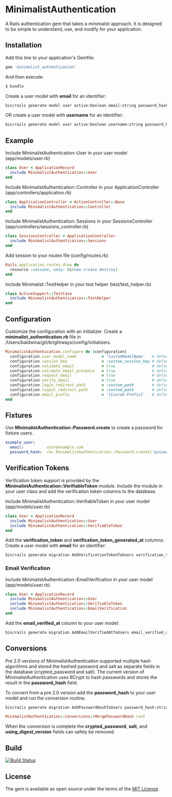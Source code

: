 # MinimalistAuthentication
A Rails authentication gem that takes a minimalist approach. It is designed to be simple to understand, use, and modify for your application.


## Installation
Add this line to your application's Gemfile:

```ruby
gem 'minimalist_authentication'
```

And then execute:
```bash
$ bundle
```

Create a user model with **email** for an identifier:
```bash
bin/rails generate model user active:boolean email:string password_hash:string last_logged_in_at:datetime
```

OR create a user model with **username** for an identifier:
```bash
bin/rails generate model user active:boolean username:string password_hash:string last_logged_in_at:datetime
```


## Example
Include MinimalistAuthentication::User in your user model (app/models/user.rb)
```ruby
class User < ApplicationRecord
  include MinimalistAuthentication::User
end
```

Include MinimalistAuthentication::Controller in your ApplicationController (app/controllers/application.rb)
```ruby
class ApplicationController < ActionController::Base
  include MinimalistAuthentication::Controller
end
```

Include MinimalistAuthentication::Sessions in your SessionsController (app/controllers/sessions_controller.rb)
```ruby
class SessionsController < ApplicationController
  include MinimalistAuthentication::Sessions
end
```

Add session to your routes file (config/routes.rb)
```ruby
Rails.application.routes.draw do
  resource :session, only: %i(new create destroy)
end
```

Include Minimalist::TestHelper in your test helper (test/test_helper.rb)
```ruby
class ActiveSupport::TestCase
  include MinimalistAuthentication::TestHelper
end
```

## Configuration
Customize the configuration with an initializer. Create a **minimalist_authentication.rb** file in /Users/baldwina/git/brightways/config/initializers.
```ruby
MinimalistAuthentication.configure do |configuration|
  configuration.user_model_name           = 'CustomModelName'   # default is '::User'
  configuration.session_key               = :custom_session_key # default is :user_id
  configuration.validate_email            = true                # default is true
  configuration.validate_email_presence   = true                # default is true
  configuration.request_email             = true                # default is true
  configuration.verify_email              = true                # default is true
  configuration.login_redirect_path       = :custom_path        # default is :root_path
  configuration.logout_redirect_path      = :custom_path        # default is :new_session_path
  configuration.email_prefix              = '[Custom Prefix]'   # default is application name
end
```


## Fixtures
Use **MinimalistAuthentication::Password.create** to create a password for
fixture users.
```yaml
example_user:
  email:          user@example.com
  password_hash:  <%= MinimalistAuthentication::Password.create('password') %>
```


## Verification Tokens
Verification token support is provided by the **MinimalistAuthentication::VerifiableToken**
module. Include the module in your user class and add the verification token columns
to the database.

Include MinimalistAuthentication::VerifiableToken in your user model (app/models/user.rb)
```ruby
class User < ApplicationRecord
  include MinimalistAuthentication::User
  include MinimalistAuthentication::VerifiableToken
end
```

Add the **verification_token** and **verification_token_generated_at** columns:
Create a user model with **email** for an identifier:
```bash
bin/rails generate migration AddVerificationTokenToUsers verification_token:string:uniq verification_token_generated_at:datetime
```

### Email Verification
Include MinimalistAuthentication::EmailVerification in your user model (app/models/user.rb)
```ruby
class User < ApplicationRecord
  include MinimalistAuthentication::User
  include MinimalistAuthentication::VerifiableToken
  include MinimalistAuthentication::EmailVerification
end
```

Add the **email_verified_at** column to your user model:
```bash
bin/rails generate migration AddEmailVerifiedAtToUsers email_verified_at:datetime
```


## Conversions
Pre 2.0 versions of MinimalistAuthentication supported multiple hash algorithms
and stored the hashed password and salt as separate fields in the database
(crypted_password and salt). The current version of MinimalistAuthentication
uses BCrypt to hash passwords and stores the result in the **password_hash** field.

To convert from a pre 2.0 version add the **password_hash** to your user model
and run the conversion routine.
```bash
bin/rails generate migration AddPasswordHashToUsers password_hash:string
```
```ruby
MinimalistAuthentication::Conversions::MergePasswordHash.run!
```

When the conversion is complete the **crypted_password**, **salt**, and
**using_digest_version** fields can safely be removed.


## Build
[![Build Status](https://travis-ci.org/wwidea/minimalist_authentication.svg?branch=master)](https://travis-ci.org/wwidea/minimalist_authentication)


## License
The gem is available as open source under the terms of the [MIT License](http://opensource.org/licenses/MIT).
